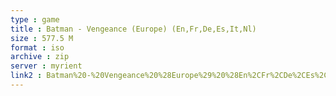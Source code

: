 ```yaml
---
type : game
title : Batman - Vengeance (Europe) (En,Fr,De,Es,It,Nl)
size : 577.5 M
format : iso
archive : zip
server : myrient
link2 : Batman%20-%20Vengeance%20%28Europe%29%20%28En%2CFr%2CDe%2CEs%2CIt%2CNl%29
---
```

